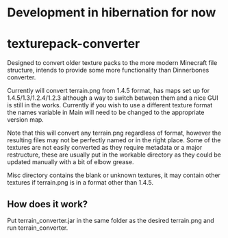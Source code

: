 # Development in hibernation for now

# texturepack-converter
Designed to convert older texture packs to the more modern Minecraft file structure, intends to provide some more functionality than Dinnerbones converter.

Currently will convert terrain.png from 1.4.5 format, has maps set up for 1.4.5/1.3/1.2.4/1.2.3 although a way to switch between them and a nice GUI is still in the works. Currently if you wish to use a different texture format the names variable in Main will need to be changed to the appropriate version map.

Note that this will convert any terrain.png regardless of format, however the resulting files may not be perfectly named or in the right place. Some of the textures are not easily converted as they require metadata or a major restructure, these are usually put in the workable directory as they could be updated manually with a bit of elbow grease.

Misc directory contains the blank or unknown textures, it may contain other textures if terrain.png is in a format other than 1.4.5.

<h2>How does it work?</h2>
Put terrain_converter.jar in the same folder as the desired terrain.png and run terrain_converter.
